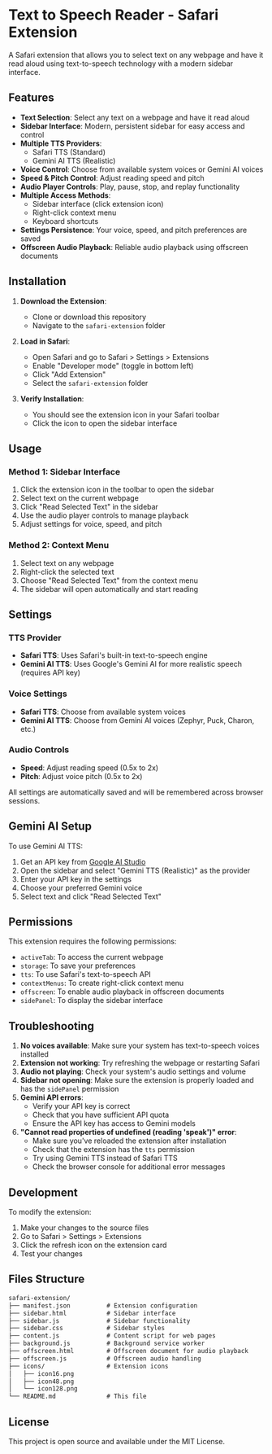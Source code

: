 # Text to Speech Reader - Safari Extension

A Safari extension that allows you to select text on any webpage and have it read aloud using text-to-speech technology with a modern sidebar interface.

## Features

- **Text Selection**: Select any text on a webpage and have it read aloud
- **Sidebar Interface**: Modern, persistent sidebar for easy access and control
- **Multiple TTS Providers**:
  - Safari TTS (Standard)
  - Gemini AI TTS (Realistic)
- **Voice Control**: Choose from available system voices or Gemini AI voices
- **Speed & Pitch Control**: Adjust reading speed and pitch
- **Audio Player Controls**: Play, pause, stop, and replay functionality
- **Multiple Access Methods**:
  - Sidebar interface (click extension icon)
  - Right-click context menu
  - Keyboard shortcuts
- **Settings Persistence**: Your voice, speed, and pitch preferences are saved
- **Offscreen Audio Playback**: Reliable audio playback using offscreen documents

## Installation

1. **Download the Extension**:
   - Clone or download this repository
   - Navigate to the `safari-extension` folder

2. **Load in Safari**:
   - Open Safari and go to Safari > Settings > Extensions
   - Enable "Developer mode" (toggle in bottom left)
   - Click "Add Extension"
   - Select the `safari-extension` folder

3. **Verify Installation**:
   - You should see the extension icon in your Safari toolbar
   - Click the icon to open the sidebar interface

## Usage

### Method 1: Sidebar Interface

1. Click the extension icon in the toolbar to open the sidebar
2. Select text on the current webpage
3. Click "Read Selected Text" in the sidebar
4. Use the audio player controls to manage playback
5. Adjust settings for voice, speed, and pitch

### Method 2: Context Menu

1. Select text on any webpage
2. Right-click the selected text
3. Choose "Read Selected Text" from the context menu
4. The sidebar will open automatically and start reading

## Settings

### TTS Provider

- **Safari TTS**: Uses Safari's built-in text-to-speech engine
- **Gemini AI TTS**: Uses Google's Gemini AI for more realistic speech (requires API key)

### Voice Settings

- **Safari TTS**: Choose from available system voices
- **Gemini AI TTS**: Choose from Gemini AI voices (Zephyr, Puck, Charon, etc.)

### Audio Controls

- **Speed**: Adjust reading speed (0.5x to 2x)
- **Pitch**: Adjust voice pitch (0.5x to 2x)

All settings are automatically saved and will be remembered across browser sessions.

## Gemini AI Setup

To use Gemini AI TTS:

1. Get an API key from [Google AI Studio](https://makersuite.google.com/app/apikey)
2. Open the sidebar and select "Gemini TTS (Realistic)" as the provider
3. Enter your API key in the settings
4. Choose your preferred Gemini voice
5. Select text and click "Read Selected Text"

## Permissions

This extension requires the following permissions:

- `activeTab`: To access the current webpage
- `storage`: To save your preferences
- `tts`: To use Safari's text-to-speech API
- `contextMenus`: To create right-click context menu
- `offscreen`: To enable audio playback in offscreen documents
- `sidePanel`: To display the sidebar interface

## Troubleshooting

1. **No voices available**: Make sure your system has text-to-speech voices installed
2. **Extension not working**: Try refreshing the webpage or restarting Safari
3. **Audio not playing**: Check your system's audio settings and volume
4. **Sidebar not opening**: Make sure the extension is properly loaded and has the `sidePanel` permission
5. **Gemini API errors**:
   - Verify your API key is correct
   - Check that you have sufficient API quota
   - Ensure the API key has access to Gemini models
6. **"Cannot read properties of undefined (reading 'speak')" error**:
   - Make sure you've reloaded the extension after installation
   - Check that the extension has the `tts` permission
   - Try using Gemini TTS instead of Safari TTS
   - Check the browser console for additional error messages

## Development

To modify the extension:

1. Make your changes to the source files
2. Go to Safari > Settings > Extensions
3. Click the refresh icon on the extension card
4. Test your changes

## Files Structure

```txt
safari-extension/
├── manifest.json          # Extension configuration
├── sidebar.html           # Sidebar interface
├── sidebar.js             # Sidebar functionality
├── sidebar.css            # Sidebar styles
├── content.js             # Content script for web pages
├── background.js          # Background service worker
├── offscreen.html         # Offscreen document for audio playback
├── offscreen.js           # Offscreen audio handling
├── icons/                 # Extension icons
│   ├── icon16.png
│   ├── icon48.png
│   └── icon128.png
└── README.md              # This file
```

## License

This project is open source and available under the MIT License.
